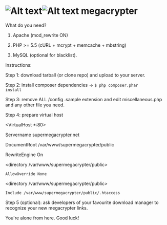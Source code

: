 ![Alt text](/public/images/lock.png?raw=true "MC logo")![Alt text](/public/images/logo.png?raw=true "MC logo")
megacrypter
===========

What do you need?

1) Apache (mod_rewrite ON)

2) PHP >= 5.5 (cURL + mcrypt + memcache + mbstring)

3) MySQL (optional for blacklist).

Instructions:

Step 1: download tarball (or clone repo) and upload to your server.

Step 2: install composer dependencies -> <code>$ php composer.phar install</code>

Step 3: remove ALL /config .sample extension and edit miscellaneous.php and any other file you need.

Step 4: prepare virtual host


<VirtualHost *:80>

  Servername supermegacrypter.net
  
  DocumentRoot /var/www/supermegacrypter/public
  
  RewriteEngine On
  
  <directory /var/www/supermegacrypter/public>
  
    AllowOverride None
    
  </directory>
  
  <directory /var/www/supermegacrypter/public>
  
    Include /var/www/supermegacrypter/public/.htaccess
    
  </directory>
  
</VirtualHost>


Step 5 (optional): ask  developers of your favourite download manager to recognize your new megacrypter links.

You're alone from here. Good luck!
